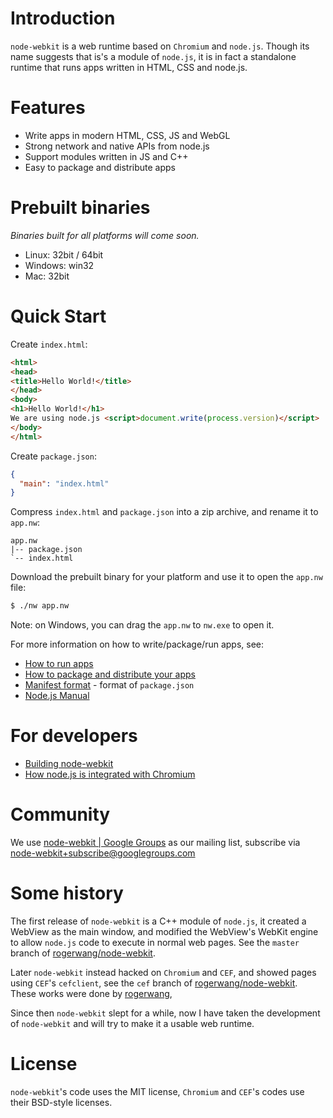 # Introduction

`node-webkit` is a web runtime based on `Chromium` and `node.js`. Though its
name suggests that is's a module of `node.js`, it is in fact a standalone 
runtime that runs apps written in HTML, CSS and node.js.

# Features

* Write apps in modern HTML, CSS, JS and WebGL
* Strong network and native APIs from node.js
* Support modules written in JS and C++ 
* Easy to package and distribute apps

# Prebuilt binaries

_Binaries built for all platforms will come soon._

* Linux: 32bit / 64bit
* Windows: win32
* Mac: 32bit

# Quick Start

Create `index.html`:

````html
<html>
<head>
<title>Hello World!</title>
</head>
<body>
<h1>Hello World!</h1>
We are using node.js <script>document.write(process.version)</script>
</body>
</html>
````

Create `package.json`:

````json
{
  "main": "index.html"
}
````

Compress `index.html` and `package.json` into a zip archive, and rename
it to `app.nw`:

    app.nw
    |-- package.json
    `-- index.html

Download the prebuilt binary for your platform and use it to open the
`app.nw` file:

````bash
$ ./nw app.nw
````

Note: on Windows, you can drag the `app.nw` to `nw.exe` to open it.

For more information on how to write/package/run apps, see:

* [How to run apps](node-webkit/wiki/How-to-run-apps)
* [How to package and distribute your apps](node-webkit/wiki/How-to-package-and-distribute-your-apps)
* [Manifest format](node-webkit/wiki/Manifest-format) - format of `package.json`
* [Node.js Manual](http://nodejs.org/api/)

# For developers

* [Building node-webkit](node-webkit/wiki/Building-node-webkit)
* [How node.js is integrated with Chromium](node-webkit/wiki/How-node.js-is-integrated-with-Chromium)

# Community

We use [node-webkit | Google Groups](groups.google.com/group/node-webkit) as
our mailing list, subscribe via [node-webkit+subscribe@googlegroups.com](mailto:node-webkit+subscribe@googlegroups.com)

# Some history

The first release of `node-webkit` is a C++ module of `node.js`, it created
a WebView as the main window, and modified the WebView's WebKit engine to
allow `node.js` code to execute in normal web pages. See the `master` branch
of [rogerwang/node-webkit](https://github.com/rogerwang/node-webkit).

Later `node-webkit` instead hacked on `Chromium` and `CEF`, and showed pages
using `CEF`'s `cefclient`, see the `cef` branch of [rogerwang/node-webkit](https://github.com/rogerwang/node-webkit/tree/cef).
These works were done by [rogerwang](https://github.com/rogerwang),

Since then `node-webkit` slept for a while, now I have taken the development
of `node-webkit` and will try to make it a usable web runtime.

# License

`node-webkit`'s code uses the MIT license, `Chromium` and `CEF`'s codes use
their BSD-style licenses.

